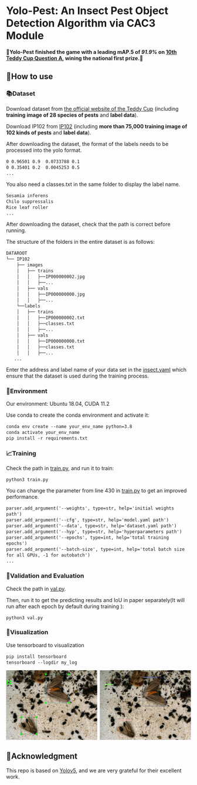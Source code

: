 # Yolo-Pest: An Insect Pest Object Detection Algorithm via CAC3 Module

**🎉Yolo-Pest finished the game with a leading mAP.5 of **_91.9%_** on [10th Teddy Cup Question A](https://www.tipdm.org:10010/#/competition/1481159137780998144/question), wining the national first prize.🎉**

## 📖How to use
### 📚Dataset
Download dataset from [the official website of the Teddy Cup](http://www.semantic-kitti.org/dataset.html#download) (including **training image of 28 species of pests** and **label data**).

Download IP102 from [IP102](https://github.com/%20xpwu%2095/IP102) (including **more than 75,000 training image of 102 kinds of pests** and **label data**).

After downloading the dataset, the format of the labels needs to be processed into the yolo format.
```
0 0.96501 0.9  0.0733788 0.1
0 0.35401 0.2  0.0045253 0.5
...
```
You also need a classes.txt in the same folder to display the label name.
```text
Sesamia inferens
Chilo suppressalis
Rice leaf roller
...
```
After downloading the dataset, check that the path is correct before running.

The structure of the folders in the entire dataset is as follows:
```
DATAROOT
└── IP102
    ├── images
    │   ├── trains
    │   │   ├──IP000000002.jpg
    │   │   ├──...
    │   ├── vals
    │   │   ├──IP000000000.jpg
    │   │   ├──...
    └──labels
    │   ├── trains
    │   │   ├──IP000000002.txt
    │   │   ├──classes.txt
    │   │   ├──...
    │   ├── vals
    │   │   ├──IP000000000.txt
    │   │   ├──classes.txt
    │   │   ├──...
   ...
```
Enter the address and label name of your data set in the [insect.yaml](data/insect.yaml) which ensure that the dataset is used during the training process.


### 💾Environment
Our environment: Ubuntu 18.04, CUDA 11.2 

Use conda to create the conda environment and activate it:
```shell
conda env create --name your_env_name python=3.8
conda activate your_env_name
pip install -r requirements.txt
```
### 📈Training
Check the path in [train.py](./train.py), and run it to train:
```shell
python3 train.py 
```
You can change the parameter from line 430 in [train.py](./train.py) to get an improved performance.
```text
parser.add_argument('--weights', type=str, help='initial weights path')
parser.add_argument('--cfg', type=str, help='model.yaml path')
parser.add_argument('--data', type=str, help='dataset.yaml path')
parser.add_argument('--hyp', type=str, help='hyperparameters path')
parser.add_argument('--epochs', type=int, help='total training epochs')
parser.add_argument('--batch-size', type=int, help='total batch size for all GPUs, -1 for autobatch')
...
```
### 📝Validation and Evaluation
Check the path in [val.py](./val.py).

Then, run it to get the predicting results and IoU in paper separately(It will run after each epoch by default during training
):
```shell
python3 val.py
```
### 👀Visualization
Use tensorboard to visualization
```shell
pip install tensorboard
tensorboard --logdir my_log
```

![visual](visual/visual.jpg)
## 👏Acknowledgment
This repo is based on [Yolov5](https://github.com/ultralytics/yolov5), and we are very grateful for their excellent work.












